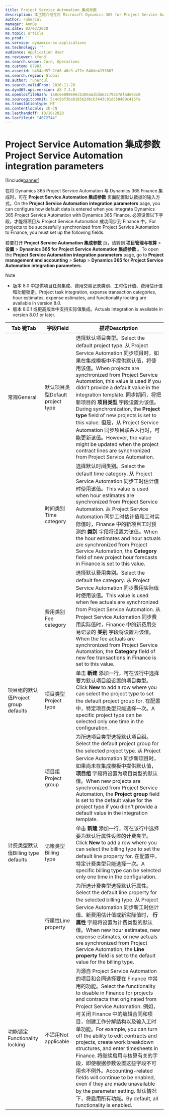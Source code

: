 ```yaml
---
title: Project Service Automation 集成参数
description: 本主题介绍在将 Microsoft Dynamics 365 for Project Service Automation 与 Dynamics 365 Finance 集成时，如何配置默认数据的输入方式。
author: ruhercul
manager: AnnBe
ms.date: 03/03/2020
ms.topic: article
ms.prod: ''
ms.service: dynamics-ax-applications
ms.technology: ''
audience: Application User
ms.reviewer: kfend
ms.search.scope: Core, Operations
ms.custom: 87983
ms.assetid: b454ad57-2fd6-46c9-a77e-646de4153067
ms.search.region: Global
ms.author: ruhercul
ms.search.validFrom: 2016-11-28
ms.dyn365.ops.version: AX 7.3.0
ms.openlocfilehash: 1a0cee090e0ecb306aa3bda62c79a57dfade93c0
ms.sourcegitcommit: 5c4c9bf3ba018562d6cb3443c01d550489c415fa
ms.translationtype: HT
ms.contentlocale: zh-CN
ms.lasthandoff: 10/16/2020
ms.locfileid: "4072744"
---
```

# <a name="project-service-automation-integration-parameters"></a><span data-ttu-id="dff40-103">Project Service Automation 集成参数</span><span class="sxs-lookup"><span data-stu-id="dff40-103">Project Service Automation integration parameters</span></span>

[!include[banner](../includes/banner.md)]

<span data-ttu-id="dff40-104">在将 Dynamics 365 Project Service Automation 与 Dynamics 365 Finance 集成时，可在 **Project Service Automation 集成参数** 页面配置默认数据的输入方式。</span><span class="sxs-lookup"><span data-stu-id="dff40-104">On the **Project Service Automation integration parameters** page, you can configure how default data is entered when you integrate Dynamics 365 Project Service Automation with Dynamics 365 Finance.</span></span> <span data-ttu-id="dff40-105">必须设置以下字段，才能将项目从 Project Service Automation 成功同步到 Finance 中。</span><span class="sxs-lookup"><span data-stu-id="dff40-105">For projects to be successfully synchronized from Project Service Automation to Finance, you must set up the following fields.</span></span>

<span data-ttu-id="dff40-106">若要打开 **Project Service Automation 集成参数** 页，请转到 **项目管理与核算** \> **设置** \> **Dynamics 365 for Project Service Automation 集成参数** 。</span><span class="sxs-lookup"><span data-stu-id="dff40-106">To open the **Project Service Automation integration parameters** page, go to **Project management and accounting** \> **Setup** \> **Dynamics 365 for Project Service Automation integration parameters**.</span></span> 

> [!NOTE]
> - <span data-ttu-id="dff40-107">版本 8.0 中提供项目任务集成、费用交易记录类别、工时估计值、费用估计值和功能锁定。</span><span class="sxs-lookup"><span data-stu-id="dff40-107">Project task integration, expense transaction categories, hour estimates, expense estimates, and functionality locking are available in version 8.0.</span></span>
> - <span data-ttu-id="dff40-108">版本 8.0.1 或更高版本中支持实际值集成。</span><span class="sxs-lookup"><span data-stu-id="dff40-108">Actuals integration is available in version 8.0.1 or later.</span></span>


| <span data-ttu-id="dff40-109">Tab 键</span><span class="sxs-lookup"><span data-stu-id="dff40-109">Tab</span></span>                    | <span data-ttu-id="dff40-110">字段</span><span class="sxs-lookup"><span data-stu-id="dff40-110">Field</span></span>                | <span data-ttu-id="dff40-111">描述</span><span class="sxs-lookup"><span data-stu-id="dff40-111">Description</span></span> |
|------------------------|----------------------|-------------|
| <span data-ttu-id="dff40-112">常规</span><span class="sxs-lookup"><span data-stu-id="dff40-112">General</span></span>                | <span data-ttu-id="dff40-113">默认项目类型</span><span class="sxs-lookup"><span data-stu-id="dff40-113">Default project type</span></span> | <span data-ttu-id="dff40-114">选择默认项目类型。</span><span class="sxs-lookup"><span data-stu-id="dff40-114">Select the default project type.</span></span> <span data-ttu-id="dff40-115">从 Project Service Automation 同步项目时，如果在集成模板中不提供默认值，将使用该值。</span><span class="sxs-lookup"><span data-stu-id="dff40-115">When projects are synchronized from Project Service Automation, this value is used if you didn't provide a default value in the integration template.</span></span> <span data-ttu-id="dff40-116">同步期间，将把新项目的 **项目类型** 字段设置为该值。</span><span class="sxs-lookup"><span data-stu-id="dff40-116">During synchronization, the **Project type** field of new projects is set to this value.</span></span> <span data-ttu-id="dff40-117">但是，从 Project Service Automation 同步项目联系人行时，可能更新该值。</span><span class="sxs-lookup"><span data-stu-id="dff40-117">However, the value might be updated when the project contract lines are synchronized from Project Service Automation.</span></span> |
|                        | <span data-ttu-id="dff40-118">时间类别</span><span class="sxs-lookup"><span data-stu-id="dff40-118">Time category</span></span>        | <span data-ttu-id="dff40-119">选择默认时间类别。</span><span class="sxs-lookup"><span data-stu-id="dff40-119">Select the default time category.</span></span> <span data-ttu-id="dff40-120">从 Project Service Automation 同步工时估计值时使用该值。</span><span class="sxs-lookup"><span data-stu-id="dff40-120">This value is used when hour estimates are synchronized from Project Service Automation.</span></span> <span data-ttu-id="dff40-121">从 Project Service Automation 同步工时估计值和工时实际值时，Finance 中的新项目工时预测的 **类别** 字段将设置为该值。</span><span class="sxs-lookup"><span data-stu-id="dff40-121">When the hour estimates and hour actuals are synchronized from Project Service Automation, the **Category** field of new project hour forecasts in Finance is set to this value.</span></span> |
|                        | <span data-ttu-id="dff40-122">费用类别</span><span class="sxs-lookup"><span data-stu-id="dff40-122">Fee category</span></span>         | <span data-ttu-id="dff40-123">选择默认费用类别。</span><span class="sxs-lookup"><span data-stu-id="dff40-123">Select the default fee category.</span></span> <span data-ttu-id="dff40-124">从 Project Service Automation 同步费用实际值时使用该值。</span><span class="sxs-lookup"><span data-stu-id="dff40-124">This value is used when fee actuals are synchronized from Project Service Automation.</span></span> <span data-ttu-id="dff40-125">从 Project Service Automation 同步费用实际值时，Finance 中的新费用交易记录的 **类别** 字段将设置为该值。</span><span class="sxs-lookup"><span data-stu-id="dff40-125">When the fee actuals are synchronized from Project Service Automation, the **Category** field of new fee transactions in Finance is set to this value.</span></span> |
| <span data-ttu-id="dff40-126">项目组的默认值</span><span class="sxs-lookup"><span data-stu-id="dff40-126">Project group defaults</span></span> | <span data-ttu-id="dff40-127">项目类型</span><span class="sxs-lookup"><span data-stu-id="dff40-127">Project type</span></span>         | <span data-ttu-id="dff40-128">单击 **新建** 添加一行，可在该行中选择要为默认项目组设置的项目类型。</span><span class="sxs-lookup"><span data-stu-id="dff40-128">Click **New** to add a row where you can select the project type to set the default project group for.</span></span> <span data-ttu-id="dff40-129">在配置中，特定项目类型只能选择一次。</span><span class="sxs-lookup"><span data-stu-id="dff40-129">A specific project type can be selected only one time in the configuration.</span></span> |
|                        | <span data-ttu-id="dff40-130">项目组</span><span class="sxs-lookup"><span data-stu-id="dff40-130">Project group</span></span>        | <span data-ttu-id="dff40-131">为所选项目类型选择默认项目组。</span><span class="sxs-lookup"><span data-stu-id="dff40-131">Select the default project group for the selected project type.</span></span> <span data-ttu-id="dff40-132">从 Project Service Automation 同步新项目时，如果尚未在集成模板中提供默认值， **项目组** 字段将设置为项目类型的默认值。</span><span class="sxs-lookup"><span data-stu-id="dff40-132">When new projects are synchronized from Project Service Automation, the **Project group** field is set to the default value for the project type if you didn't provide a default value in the integration template.</span></span> |
| <span data-ttu-id="dff40-133">计费类型默认值</span><span class="sxs-lookup"><span data-stu-id="dff40-133">Billing type defaults</span></span>  | <span data-ttu-id="dff40-134">记帐类型</span><span class="sxs-lookup"><span data-stu-id="dff40-134">Billing type</span></span>         | <span data-ttu-id="dff40-135">单击 **新建** 添加一行，可在该行中选择要为默认行属性设置的计费类型。</span><span class="sxs-lookup"><span data-stu-id="dff40-135">Click **New** to add a row where you can select the billing type to set the default line property for.</span></span> <span data-ttu-id="dff40-136">在配置中，特定计费类型只能选择一次。</span><span class="sxs-lookup"><span data-stu-id="dff40-136">A specific billing type can be selected only one time in the configuration.</span></span> |
|                        | <span data-ttu-id="dff40-137">行属性</span><span class="sxs-lookup"><span data-stu-id="dff40-137">Line property</span></span>        | <span data-ttu-id="dff40-138">为所选计费类型选择默认行属性。</span><span class="sxs-lookup"><span data-stu-id="dff40-138">Select the default line property for the selected billing type.</span></span> <span data-ttu-id="dff40-139">从 Project Service Automation 同步新工时估计值、新费用估计值或新实际值时， **行属性** 字段将设置为计费类型的默认值。</span><span class="sxs-lookup"><span data-stu-id="dff40-139">When new hour estimates, new expense estimates, or new actuals are synchronized from Project Service Automation, the **Line property** field is set to the default value for the billing type.</span></span> |
| <span data-ttu-id="dff40-140">功能锁定</span><span class="sxs-lookup"><span data-stu-id="dff40-140">Functionality locking</span></span>  | <span data-ttu-id="dff40-141">不适用</span><span class="sxs-lookup"><span data-stu-id="dff40-141">Not applicable</span></span>       | <span data-ttu-id="dff40-142">为源自 Project Service Automation 的项目和合同选择要在 Finance 中禁用的功能。</span><span class="sxs-lookup"><span data-stu-id="dff40-142">Select the functionality to disable in Finance for projects and contracts that originated from Project Service Automation.</span></span> <span data-ttu-id="dff40-143">例如，可关闭 Finance 中的编辑合同和项目，创建工作分解结构以及输入工时单功能。</span><span class="sxs-lookup"><span data-stu-id="dff40-143">For example, you can turn off the ability to edit contracts and projects, create work breakdown structures, and enter timesheets in Finance.</span></span> <span data-ttu-id="dff40-144">将继续启用与核算有关的字段，即使根据参数设置这些字段不可用也不例外。</span><span class="sxs-lookup"><span data-stu-id="dff40-144">Accounting-related fields will continue to be enabled, even if they are made unavailable by the parameter setting.</span></span> <span data-ttu-id="dff40-145">默认情况下，将启用所有功能。</span><span class="sxs-lookup"><span data-stu-id="dff40-145">By default, all functionality is enabled.</span></span> |
